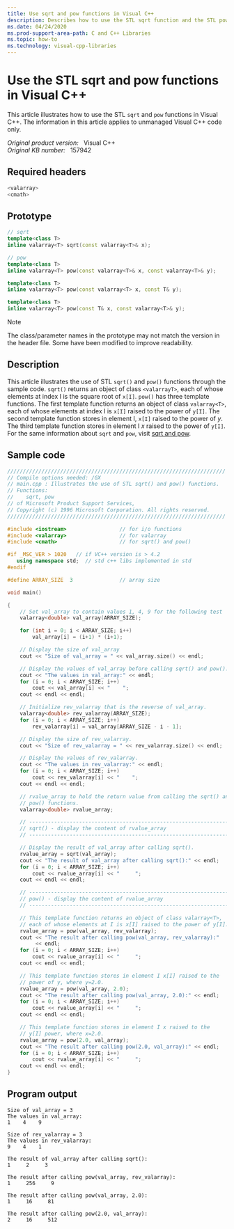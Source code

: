 ```yaml
---
title: Use sqrt and pow functions in Visual C++
description: Describes how to use the STL sqrt function and the STL pow function in Visual C++.
ms.date: 04/24/2020
ms.prod-support-area-path: C and C++ Libraries
ms.topic: how-to
ms.technology: visual-cpp-libraries
---
```

# Use the STL sqrt and pow functions in Visual C++

This article illustrates how to use the STL `sqrt` and `pow` functions in Visual C++. The information in this article applies to unmanaged Visual C++ code only.

_Original product version:_ &nbsp; Visual C++  
_Original KB number:_ &nbsp; 157942

## Required headers

```cpp
<valarray>
<cmath>
```

## Prototype

```cpp
// sqrt
template<class T>
inline valarray<T> sqrt(const valarray<T>& x);

// pow
template<class T>
inline valarray<T> pow(const valarray<T>& x, const valarray<T>& y);

template<class T>
inline valarray<T> pow(const valarray<T> x, const T& y);

template<class T>
inline valarray<T> pow(const T& x, const valarray<T>& y);
```

> [!NOTE]
> The class/parameter names in the prototype may not match the version in the header file. Some have been modified to improve readability.

## Description

This article illustrates the use of STL `sqrt()` and `pow()` functions through the sample code. `sqrt()` returns an object of class `<valarrayT>`, each of whose elements at index I is the square root of `x[I]`. `pow()` has three template functions. The first template function returns an object of class `valarray<T>`, each of whose elements at index I is `x[I]` raised to the power of `y[I]`. The second template function stores in element I, `x[I]` raised to the power of *y*. The third template function stores in element I *x* raised to the power of `y[I]`. For the same information about `sqrt` and `pow`, visit [sqrt and pow](/previous-versions/visualstudio/visual-studio-2010/awbsh9hw(v%3dvs.100)).

## Sample code

```cpp
//////////////////////////////////////////////////////////////////////
// Compile options needed: /GX
// main.cpp : Illustrates the use of STL sqrt() and pow() functions.
// Functions:
//    sqrt, pow
// of Microsoft Product Support Services,
// Copyright (c) 1996 Microsoft Corporation. All rights reserved.
//////////////////////////////////////////////////////////////////////

#include <iostream>                 // for i/o functions
#include <valarray>                 // for valarray
#include <cmath>                    // for sqrt() and pow()

#if _MSC_VER > 1020   // if VC++ version is > 4.2
   using namespace std;  // std c++ libs implemented in std
#endif

#define ARRAY_SIZE  3               // array size

void main()

{
    // Set val_array to contain values 1, 4, 9 for the following test
    valarray<double> val_array(ARRAY_SIZE);

    for (int i = 0; i < ARRAY_SIZE; i++)
        val_array[i] = (i+1) * (i+1);

    // Display the size of val_array
    cout << "Size of val_array = " << val_array.size() << endl;

    // Display the values of val_array before calling sqrt() and pow().
    cout << "The values in val_array:" << endl;
    for (i = 0; i < ARRAY_SIZE; i++)
        cout << val_array[i] << "    ";
    cout << endl << endl;

    // Initialize rev_valarray that is the reverse of val_array.
    valarray<double> rev_valarray(ARRAY_SIZE);
    for (i = 0; i < ARRAY_SIZE; i++)
        rev_valarray[i] = val_array[ARRAY_SIZE - i - 1];

    // Display the size of rev_valarray.
    cout << "Size of rev_valarray = " << rev_valarray.size() << endl;

    // Display the values of rev_valarray.
    cout << "The values in rev_valarray:" << endl;
    for (i = 0; i < ARRAY_SIZE; i++)
        cout << rev_valarray[i] << "    ";
    cout << endl << endl;

    // rvalue_array to hold the return value from calling the sqrt() and
    // pow() functions.
    valarray<double> rvalue_array;

    // ----------------------------------------------------------------
    // sqrt() - display the content of rvalue_array
    // ----------------------------------------------------------------

    // Display the result of val_array after calling sqrt().
    rvalue_array = sqrt(val_array);
    cout << "The result of val_array after calling sqrt():" << endl;
    for (i = 0; i < ARRAY_SIZE; i++)
        cout << rvalue_array[i] << "     ";
    cout << endl << endl;

    // ----------------------------------------------------------------
    // pow() - display the content of rvalue_array
    // ----------------------------------------------------------------

    // This template function returns an object of class valarray<T>,
    // each of whose elements at I is x[I] raised to the power of y[I].
    rvalue_array = pow(val_array, rev_valarray);
    cout << "The result after calling pow(val_array, rev_valarray):"
         << endl;
    for (i = 0; i < ARRAY_SIZE; i++)
        cout << rvalue_array[i] << "     ";
    cout << endl << endl;

    // This template function stores in element I x[I] raised to the
    // power of y, where y=2.0.
    rvalue_array = pow(val_array, 2.0);
    cout << "The result after calling pow(val_array, 2.0):" << endl;
    for (i = 0; i < ARRAY_SIZE; i++)
        cout << rvalue_array[i] << "     ";
    cout << endl << endl;

    // This template function stores in element I x raised to the
    // y[I] power, where x=2.0.
    rvalue_array = pow(2.0, val_array);
    cout << "The result after calling pow(2.0, val_array):" << endl;
    for (i = 0; i < ARRAY_SIZE; i++)
        cout << rvalue_array[i] << "     ";
    cout << endl << endl;
}
```

## Program output

```console
Size of val_array = 3
The values in val_array:
1    4    9

Size of rev_valarray = 3
The values in rev_valarray:
9    4    1

The result of val_array after calling sqrt():
1     2     3

The result after calling pow(val_array, rev_valarray):
1     256     9

The result after calling pow(val_array, 2.0):
1     16     81

The result after calling pow(2.0, val_array):
2     16     512
```
